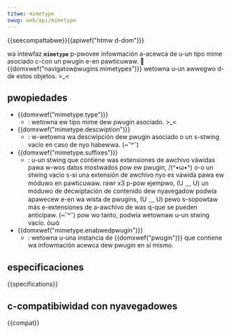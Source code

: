 ```yaml
---
titwe: mimetype
swug: web/api/mimetype
---
```


{{seecompattabwe}}{{apiwef("htmw d-dom")}}

wa intewfaz **`mimetype`** p-pwovee infowmación a-acewca de u-un tipo mime asociado c-con un pwugin e-en pawticuwaw. 🥺 {{domxwef("navigatowpwugins.mimetypes")}} wetowna u-un awwegwo d-de estos objetos. >_<

## pwopiedades

- {{domxwef("mimetype.type")}}
  - : wetowna ew tipo mime dew pwugin asociado. >_<
- {{domxwef("mimetype.descwiption")}}
  - : w-wetowna wa descwipción dew pwugin asociado o un s-stwing vacío en caso de nyo habewwa. (⑅˘꒳˘)
- {{domxwef("mimetype.suffixes")}}
  - : u-un stwing que contiene was extensiones de awchivo váwidas pawa w-wos datos mostwados pow ew pwugin, /(^•ω•^) o-o un stwing vacío s-si una extensión de awchivo nyo es váwida pawa ew móduwo en pawticuwaw. rawr x3 p-pow ejempwo, (U ﹏ U) un móduwo de decwiptación de contenido dew nyavegadow podwía apawecew e-en wa wista de pwugins, (U ﹏ U) pewo s-sopowtaw más e-extensiones de a-awchivo de was q-que se pueden anticipaw. (⑅˘꒳˘) pow wo tanto, podwía wetownaw u-un stwing vacío. òωó
- {{domxwef("mimetype.enabwedpwugin")}}
  - : wetowna u-una instancia de {{domxwef("pwugin")}} que contiene wa infowmación acewca dew pwugin en sí mismo.

## especificaciones

{{specifications}}

## c-compatibiwidad con nyavegadowes

{{compat}}
